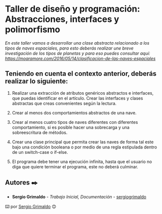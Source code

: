
# Taller de diseño y programación: Abstracciones, interfaces y polimorfismo

 _En este taller vamos a desarrollar una clase abstracta relacionado a los tipos de naves espaciales, para esto deberás realizar une breve investigación de los tipos de planetas y para eso puedes consultar aquí:
https://moaramore.com/2016/05/14/clasificacion-de-las-naves-espaciales_

## Teniendo en cuenta el contexto anterior, deberás realizar lo siguiente:

1. Realizar una extracción de atributos genéricos abstractos e interfaces, que puedas identificar en el artículo. Crear las interfaces y clases abstractas que creas convenientes según la lectura.
2. Crear al menos dos comportamientos abstractos de una nave.

3. Crear al menos cuatro tipos de naves diferentes con diferentes comportamiento, si es posible hacer una sobrecarga y una sobreescritura de métodos.

4. Crear una clase principal que permita crear las naves de forma tal este bajo una condición booleana o por medio de una regla estipulada dentro de un switch-case o if-else.

5. El programa debe tener una ejecución infinita, hasta que el usuario no diga que quiere terminar el programa, este no deberá culminar.

## Autores ✒️

* **Sergio Grimaldo** - *Trabajo Inicial, Documentación* - [sergiogrimaldo](https://github.com/sergiogrimaldo)

⌨️ por [Sergio Grimaldo](https://github.com/sergiogrimaldo) 😊
